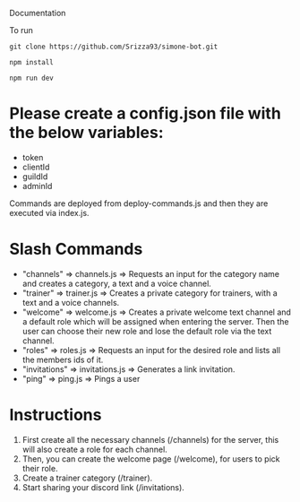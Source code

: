 Documentation

To run

```
git clone https://github.com/Srizza93/simone-bot.git

npm install

npm run dev
```

# Please create a config.json file with the below variables:

- token
- clientId
- guildId
- adminId

Commands are deployed from deploy-commands.js and then they are executed via index.js.

# Slash Commands

- "channels" => channels.js => Requests an input for the category name and creates a category, a text and a voice channel.
- "trainer" => trainer.js => Creates a private category for trainers, with a text and a voice channels.
- "welcome" => welcome.js => Creates a private welcome text channel and a default role which will be assigned when entering the server. Then the user can choose their new role and lose the default role via the text channel.
- "roles" => roles.js => Requests an input for the desired role and lists all the members ids of it.
- "invitations" => invitations.js => Generates a link invitation.
- "ping" => ping.js => Pings a user

# Instructions

1. First create all the necessary channels (/channels) for the server, this will also create a role for each channel.
2. Then, you can create the welcome page (/welcome), for users to pick their role.
3. Create a trainer category (/trainer).
4. Start sharing your discord link (/invitations).
